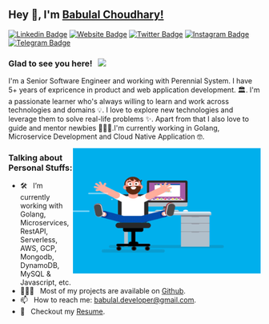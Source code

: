 ## Hey 👋, I'm [Babulal Choudhary!](https://github.com/babulal107/)
<!--
**babulal107/babulal107** is a ✨ _special_ ✨ repository because its `README.md` (this file) appears on your GitHub profile.

Here are some ideas to get you started:

- 🔭 I’m currently working on ...
- 🌱 I’m currently learning ...
- 👯 I’m looking to collaborate on ...
- 🤔 I’m looking for help with ...
- 💬 Ask me about ...
- 📫 How to reach me: ...
- 😄 Pronouns: ...
- ⚡ Fun fact: ...
-->

[![Linkedin Badge](https://img.shields.io/badge/-LinkedIn-0e76a8?style=flat-square&logo=Linkedin&logoColor=white)](https://linkedin.com/in/babulal-choudhary-74bb74111)
[![Website Badge](https://img.shields.io/badge/Website-3b5998?style=flat-square&logo=google-chrome&logoColor=white)](https://babulal107.github.io/)
[![Twitter Badge](https://img.shields.io/badge/-Twitter-00acee?style=flat-square&logo=Twitter&logoColor=white)](https://twitter.com/Babulal02789865)
[![Instagram Badge](https://img.shields.io/badge/-Instagram-e4405f?style=flat-square&logo=Instagram&logoColor=white)](https://instagram.com/babulal_choudhary.inc/)
[![Telegram Badge](https://img.shields.io/badge/-Telegram-0088cc?style=flat-square&logo=Telegram&logoColor=white)](https://t.me/babulal107)

### Glad to see you here! &nbsp; ![](https://visitor-badge.glitch.me/badge?page_id=babulal107.babulal107&style=flat-square&color=0088cc)

I'm a Senior Software Engineer and working with Perennial System. I have 5+ years of expricence in product and web application development. 🏛. I'm a passionate learner who's always willing to learn and work across technologies and domains 💡. I love to explore new technologies and leverage them to solve real-life problems ✨. Apart from that I also love to guide and mentor newbies 👨🏻‍💻.I'm currently working in Golang, Microservice Development and Cloud Native Application 🤓.

<img align="right" height="250" width="375" alt="" src="https://raw.githubusercontent.com/babulal107/babulal107/master/gifs/coder.gif" />

### Talking about Personal Stuffs:

- 🛠 &nbsp; I’m currently working with Golang, Microservices, RestAPI, Serverless, <br /> AWS, GCP, Mongodb, DynamoDB, MySQL & Javascript, etc.
- 👨🏻‍💻 &nbsp; Most of my projects are available on [Github](https://github.com/babulal107).
- 📫 &nbsp; How to reach me: babulal.developer@gmail.com.
- 📝 &nbsp; Checkout my [Resume](https://github.com/babulal107/babulal107/blob/master/resume.pdf).





